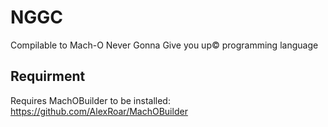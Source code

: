 # NGGC
Compilable to Mach-O Never Gonna Give you up© programming language

## Requirment

Requires MachOBuilder to be installed: https://github.com/AlexRoar/MachOBuilder